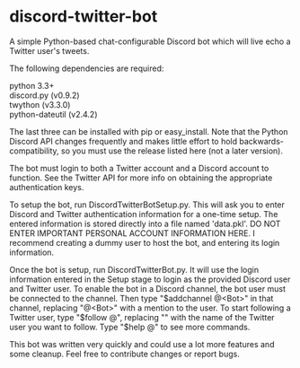 # discord-twitter-bot
A simple Python-based chat-configurable Discord bot which will live echo a Twitter user's tweets.

The following dependencies are required:

python 3.3+  
discord.py (v0.9.2)  
twython (v3.3.0)  
python-dateutil (v2.4.2)  

The last three can be installed with pip or easy_install. Note that the Python Discord API changes frequently and makes little effort to hold backwards-compatibility, so you must use the release listed here (not a later version).

The bot must login to both a Twitter account and a Discord account to function. See the Twitter API for more info on obtaining the appropriate authentication keys.

To setup the bot, run DiscordTwitterBotSetup.py. This will ask you to enter Discord and Twitter authentication information for a one-time setup. The entered information is stored directly into a file named 'data.pkl'. DO NOT ENTER IMPORTANT PERSONAL ACCOUNT INFORMATION HERE. I recommend creating a dummy user to host the bot, and entering its login information.

Once the bot is setup, run DiscordTwitterBot.py. It will use the login information entered in the Setup stage to login as the provided Discord user and Twitter user. To enable the bot in a Discord channel, the bot user must be connected to the channel. Then type "$addchannel @<Bot>" in that channel, replacing "@<Bot>" with a mention to the user. To start following a Twitter user, type "$follow <TwitterUser> @<Bot>", replacing "<TwitterUser>" with the name of the Twitter user you want to follow. Type "$help @<Bot>" to see more commands.

This bot was written very quickly and could use a lot more features and some cleanup. Feel free to contribute changes or report bugs.
